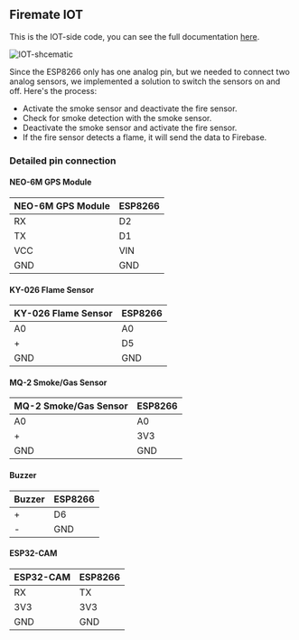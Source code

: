 ## Firemate IOT
This is the IOT-side code, you can see the full documentation [here](https://github.com/metot-technologies/firemate/blob/main/README.md).

![IOT-shcematic](https://i.ibb.co/XCVWC96/schematic.png)

Since the ESP8266 only has one analog pin, but we needed to connect two analog sensors, we implemented a solution to switch the sensors on and off. Here's the process:
- Activate the smoke sensor and deactivate the fire sensor.
- Check for smoke detection with the smoke sensor.
- Deactivate the smoke sensor and activate the fire sensor.
- If the fire sensor detects a flame, it will send the data to Firebase.
### Detailed pin connection
#### NEO-6M GPS Module
| NEO-6M GPS Module | ESP8266 |
|-------------------|---------|
| RX                | D2      |
| TX                | D1      |
| VCC               | VIN     |
| GND               | GND     |
#### KY-026 Flame Sensor
| KY-026 Flame Sensor | ESP8266 |
|---------------------|---------|
| A0                  | A0      |
| +                   | D5      |
| GND                 | GND     |
#### MQ-2 Smoke/Gas Sensor
| MQ-2 Smoke/Gas Sensor | ESP8266 |
|-----------------------|---------|
| A0                    | A0      |
| +                     | 3V3     |
| GND                   | GND     |
#### Buzzer
| Buzzer | ESP8266 |
|--------|---------|
| +      | D6      |
| -      | GND     |
#### ESP32-CAM
| ESP32-CAM | ESP8266 |
|-----------|---------|
| RX        | TX      |
| 3V3       | 3V3     |
| GND       | GND     |

